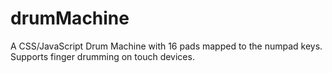 # drumMachine
A CSS/JavaScript Drum Machine with 16 pads mapped to the numpad keys. Supports finger drumming on touch devices.

